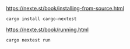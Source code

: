 

https://nexte.st/book/installing-from-source.html

    cargo install cargo-nextest

https://nexte.st/book/running.html

    cargo nextest run


